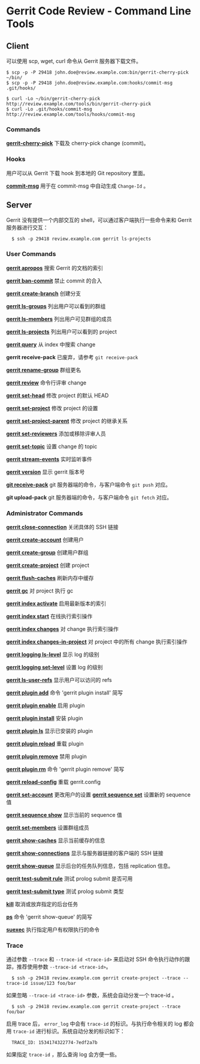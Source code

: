 # Gerrit Code Review - Command Line Tools

## Client

可以使用 scp, wget, curl 命令从 Gerrit 服务器下载文件。

```
$ scp -p -P 29418 john.doe@review.example.com:bin/gerrit-cherry-pick ~/bin/
$ scp -p -P 29418 john.doe@review.example.com:hooks/commit-msg .git/hooks/

$ curl -Lo ~/bin/gerrit-cherry-pick http://review.example.com/tools/bin/gerrit-cherry-pick
$ curl -Lo .git/hooks/commit-msg http://review.example.com/tools/hooks/commit-msg
```

### Commands

**[gerrit-cherry-pick](cmd-cherry-pick.md)**
	下载及 cherry-pick change (commit)。

### Hooks

用户可以从 Gerrit 下载 hook 到本地的 Git repository 里面。

**[commit-msg](cmd-hook-commit-msg.md)**
	用于在 commit-msg 中自动生成 `Change-Id` 。

## Server

Gerrit 没有提供一个内部交互的 shell，可以通过客户端执行一些命令来和 Gerrit 服务器进行交互：

```
  $ ssh -p 29418 review.example.com gerrit ls-projects
```

### User Commands

**[gerrit apropos](cmd-apropos.md)**
	搜索 Gerrit 的文档的索引

**[gerrit ban-commit](cmd-ban-commit.md)**
	禁止 commit 的合入

**[gerrit create-branch](cmd-create-branch.md)**
	创建分支

**[gerrit ls-groups](cmd-ls-groups.md)**
	列出用户可以看到的群组

**[gerrit ls-members](cmd-ls-members.md)**
	列出用户可见群组的成员

**[gerrit ls-projects](cmd-ls-projects.md)**
	列出用户可以看到的 project

**[gerrit query](cmd-query.md)**
	从 index 中搜索 change

**gerrit receive-pack**
	已废弃，请参考 `git receive-pack`

**[gerrit rename-group](cmd-rename-group.md)**
	群组更名

**[gerrit review](cmd-review.md)**
	命令行评审 change

**[gerrit set-head](cmd-set-head.md)**
	修改 project 的默认 HEAD

**[gerrit set-project](cmd-set-project.md)**
	修改 project 的设置

**[gerrit set-project-parent](cmd-set-project-parent.md)**
	修改 project 的继承关系

**[gerrit set-reviewers](cmd-set-reviewers.md)**
	添加或移除评审人员

**[gerrit set-topic](cmd-set-topic.md)**
	设置 change 的 topic

**[gerrit stream-events](cmd-stream-events.md)**
	实时监听事件

**[gerrit version](cmd-version.md)**
	显示 gerrit 版本号

**[git receive-pack](cmd-receive-pack.md)**
	git 服务器端的命令，与客户端命令 `git push` 对应。

**git upload-pack**
	git 服务器端的命令，与客户端命令 `git fetch` 对应。

### Administrator Commands

**[gerrit close-connection](cmd-close-connection.md)**
	关闭具体的 SSH 链接

**[gerrit create-account](cmd-create-account.md)**
	创建用户

**[gerrit create-group](cmd-create-group.md)**
	创建用户群组

**[gerrit create-project](cmd-create-project.md)**
	创建 project

**[gerrit flush-caches](cmd-flush-caches.md)**
	刷新内存中缓存

**[gerrit gc](cmd-gc.md)**
	对 project 执行 gc

**[gerrit index activate](cmd-index-activate.md)**
	启用最新版本的索引

**[gerrit index start](cmd-index-start.md)**
	在线执行索引操作

**[gerrit index changes](cmd-index-changes.md)**
	对 change 执行索引操作

**[gerrit index changes-in-project](cmd-index-changes-in-project.md)**
	对 project 中的所有 change 执行索引操作

**[gerrit logging ls-level](cmd-logging-ls-level.md)**
	显示 log 的级别

**[gerrit logging set-level](cmd-logging-set-level.md)**
	设置 log 的级别

**[gerrit ls-user-refs](cmd-ls-user-refs.md)**
	显示用户可以访问的 refs

**[gerrit plugin add](cmd-plugin-install.md)**
	命令 'gerrit plugin install' 简写

**[gerrit plugin enable](cmd-plugin-enable.md)**
	启用 plugin

**[gerrit plugin install](cmd-plugin-install.md)**
	安装 plugin

**[gerrit plugin ls](cmd-plugin-ls.md)**
	显示已安装的 plugin

**[gerrit plugin reload](cmd-plugin-reload.md)**
	重载 plugin

**[gerrit plugin remove](cmd-plugin-remove.md)**
	禁用 plugin

**[gerrit plugin rm](cmd-plugin-remove.md)**
	命令 'gerrit plugin remove' 简写

**[gerrit reload-config](cmd-reload-config.md)**
	重载 gerrit.config

**[gerrit set-account](cmd-set-account.md)**
	更改用户的设置
**[gerrit sequence set](cmd-sequence-set.md)**
	设置新的 sequence 值

**[gerrit sequence show](cmd-sequence-show.md)**
	显示当前的 sequence 值

**[gerrit set-members](cmd-set-members.md)**
	设置群组成员

**[gerrit show-caches](cmd-show-caches.md)**
	显示当前缓存的信息

**[gerrit show-connections](cmd-show-connections.md)**
	显示与服务器链接的客户端的 SSH 链接

**[gerrit show-queue](cmd-show-queue.md)**
	显示后台的任务队列信息，包括 replication 信息。

**[gerrit test-submit rule](cmd-test-submit-rule.md)**
	测试 prolog submit 是否可用

**[gerrit test-submit type](cmd-test-submit-type.md)**
	测试 prolog submit 类型

**[kill](cmd-kill.md)**
	取消或放弃指定的后台任务

**[ps](cmd-show-queue.md)**
	命令 'gerrit show-queue' 的简写

**[suexec](cmd-suexec.md)**
	执行指定用户有权限执行的命令

### Trace

通过参数 `--trace` 和 `--trace-id <trace-id>` 来启动对 SSH 命令执行动作的跟踪，推荐使用参数 `--trace-id <trace-id>`。

```
  $ ssh -p 29418 review.example.com gerrit create-project --trace --trace-id issue/123 foo/bar
```

如果忽略 `--trace-id <trace-id>` 参数，系统会自动分发一个 trace-id 。

```
  $ ssh -p 29418 review.example.com gerrit create-project --trace foo/bar
```

启用 trace 后， `error_log` 中会有 `trace-id` 的标识。与执行命令相关的 log 都会用 `trace-id` 进行标识。系统自动分发的标识如下：

```
  TRACE_ID: 1534174322774-7edf2a7b
```

如果指定 `trace-id` ，那么查询 log 会方便一些。

